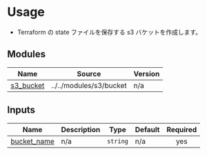 <!-- BEGIN_TF_DOCS -->
# Usage

- Terraform の state ファイルを保存する s3 バケットを作成します。

## Modules

| Name | Source | Version |
|------|--------|---------|
| <a name="module_s3_bucket"></a> [s3\_bucket](#module\_s3\_bucket) | ../../modules/s3/bucket | n/a |

## Inputs

| Name | Description | Type | Default | Required |
|------|-------------|------|---------|:--------:|
| <a name="input_bucket_name"></a> [bucket\_name](#input\_bucket\_name) | n/a | `string` | n/a | yes |
<!-- END_TF_DOCS -->